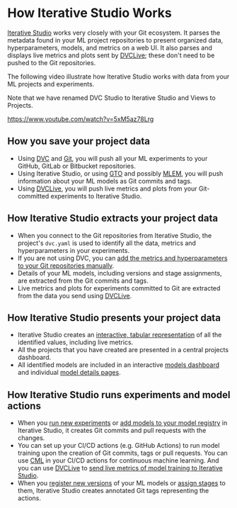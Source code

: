 # How Iterative Studio Works

[Iterative Studio](https://studio.iterative.ai/) works very closely with your
Git ecosystem. It parses the metadata found in your ML project repositories to
present organized data, hyperparameters, models, and metrics on a web UI. It
also parses and displays live metrics and plots sent by [DVCLive]; these don't
need to be pushed to the Git repositories.

The following video illustrate how Iterative Studio works with data from your ML
projects and experiments.

<admon>

Note that we have renamed DVC Studio to Iterative Studio and Views to Projects.

</admon>

https://www.youtube.com/watch?v=5xM5az78Lrg

## How you save your project data

- Using [DVC] and [Git], you will push all your ML experiments to your GitHub,
  GitLab or Bitbucket repositories.
- Using Iterative Studio, or using [GTO] and possibly [MLEM], you will push
  information about your ML models as Git commits and tags.
- Using [DVCLive], you will push live metrics and plots from your Git-committed
  experiments to Iterative Studio.

## How Iterative Studio extracts your project data

- When you connect to the Git repositories from Iterative Studio, the project's
  `dvc.yaml` is used to identify all the data, metrics and hyperparameters in
  your experiments.
- If you are not using DVC, you can
  [add the metrics and hyperparameters to your Git repositories manually](/doc/studio/user-guide/projects-and-experiments/configure-a-project#custom-metrics-and-parameters).
- Details of your ML models, including versions and stage assignments, are
  extracted from the Git commits and tags.
- Live metrics and plots for experiments committed to Git are extracted from the
  data you send using [DVCLive].

## How Iterative Studio presents your project data

- Iterative Studio creates an
  [interactive, tabular representation](/doc/studio/user-guide/projects-and-experiments/explore-ml-experiments#components-of-a-project)
  of all the identified values, including live metrics.
- All the projects that you have created are presented in a central projects
  dashboard.
- All identified models are included in an interactive
  [models dashboard](/doc/studio/user-guide/model-registry/view-models#models-dashboard)
  and individual
  [model details pages](/doc/studio/user-guide/model-registry/view-models#model-details-page).

## How Iterative Studio runs experiments and model actions

- When you
  [run new experiments](/doc/studio/user-guide/projects-and-experiments/run-experiments)
  or
  [add models to your model registry](/doc/studio/user-guide/model-registry/add-a-model)
  in Iterative Studio, it creates Git commits and pull requests with the
  changes.
- You can set up your CI/CD actions (e.g. GitHub Actions) to run model training
  upon the creation of Git commits, tags or pull requests. You can use [CML] in
  your CI/CD actions for continuous machine learning. And you can use [DVCLive]
  to [send live metrics of model training to Iterative
  Studio][live-metrics-and-plots].
- When you
  [register new versions](/doc/studio/user-guide/model-registry/register-version)
  of your ML models or
  [assign stages](/doc/studio/user-guide/model-registry/assign-stage) to them,
  Iterative Studio creates annotated Git tags representing the actions.

[dvc]: https://dvc.org/
[cml]: https://cml.dev
[mlem]: https://mlem.ai/
[gto]: https://mlem.ai/doc/gto
[git]: https://git-scm.com/
[live-metrics-and-plots]:
  /doc/studio/user-guide/projects-and-experiments/live-metrics-and-plots
[dvclive]: /doc/dvclive
